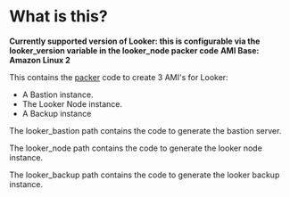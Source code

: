 # What is this?

**Currently supported version of Looker: this is configurable via the looker_version variable in the looker_node packer code**
**AMI Base: Amazon Linux 2**

This contains the [packer](https://packer.io/) code to create 3 AMI's for Looker:

* A Bastion instance.
* The Looker Node instance.
* A Backup instance

The looker_bastion path contains the code to generate the bastion server.

The looker_node path contains the code to generate the looker node instance.

The looker_backup path contains the code to generate the looker backup instance.
